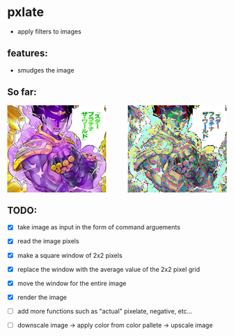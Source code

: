# pxlate
- apply filters to images

## features:
- smudges the image

## So far:
<div style="display: flex; justify-content: space-between;">
    <img src="./test_image.png" alt="test_image" width="45%" />
    <img src="./pxlated.png" alt="pixelated image" width="45%" />
</div>

## TODO:
- [x] take image as input in the form of command arguements
- [x] read the image pixels
- [x] make a square window of 2x2 pixels
- [x] replace the window with the average value of the 2x2 pixel grid
- [x] move the window for the entire image
- [x] render the image


- [ ]  add more functions such as "actual" pixelate, negative, etc...
- [ ] downscale image -> apply color from color pallete -> upscale image
